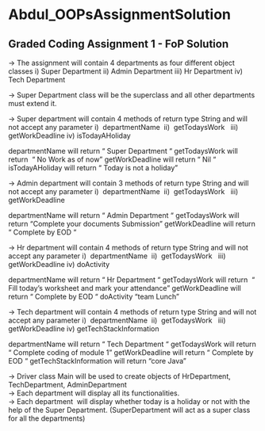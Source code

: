 # Abdul_OOPsAssignmentSolution
## Graded Coding Assignment 1 - FoP Solution

→ The assignment will contain 4 departments as four different object classes
i) Super Department
ii) Admin Department
iii) Hr Department
iv) Tech Department

→ Super Department class will be the superclass and all other departments must extend it.

→ Super department will contain 4 methods of return type String and will not accept any parameter
i)  departmentName 
ii)  getTodaysWork  
iii) getWorkDeadline
iv) isTodayAHoliday

departmentName will return “ Super Department “
getTodaysWork will return  “ No Work as of now”
getWorkDeadline will return “ Nil “
isTodayAHoliday will return “ Today is not a holiday”

→ Admin department will contain 3 methods of return type String and will not accept any parameter
i)  departmentName 
ii)  getTodaysWork  
iii) getWorkDeadline

departmentName will return “ Admin Department “
getTodaysWork will return “Complete your documents Submission”
getWorkDeadline will return “ Complete by EOD “

→ Hr department will contain 4 methods of return type String and will not accept any parameter
i)  departmentName 
ii)  getTodaysWork  
iii) getWorkDeadline
iv) doActivity

departmentName will return “ Hr Department “
getTodaysWork will return  “ Fill today’s worksheet and mark your attendance”
getWorkDeadline will return “ Complete by EOD “
doActivity “team Lunch”

→ Tech department will contain 4 methods of return type String and will not accept any parameter
i)  departmentName 
ii)  getTodaysWork  
iii) getWorkDeadline
iv) getTechStackInformation

departmentName will return “ Tech Department “
getTodaysWork will return  “ Complete coding of module 1”
getWorkDeadline will return “ Complete by EOD “
getTechStackInformation will return “core Java”

→ Driver class Main will be used to create objects of HrDepartment, TechDepartment, AdminDepartment  
→ Each department will display all its functionalities.  
→ Each department  will display whether today is a holiday or not with the help of the Super Department. (SuperDepartment will act as a super class for all the departments)

